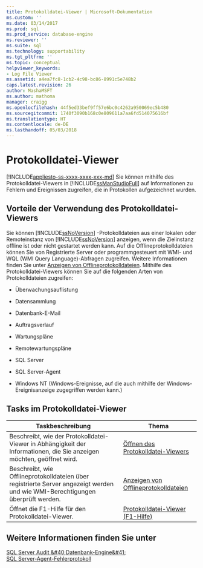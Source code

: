 ```yaml
---
title: Protokolldatei-Viewer | Microsoft-Dokumentation
ms.custom: ''
ms.date: 03/14/2017
ms.prod: sql
ms.prod_service: database-engine
ms.reviewer: ''
ms.suite: sql
ms.technology: supportability
ms.tgt_pltfrm: ''
ms.topic: conceptual
helpviewer_keywords:
- Log File Viewer
ms.assetid: a4ea7fc8-1cb2-4c98-bc86-8991c5e748b2
caps.latest.revision: 26
author: MashaMSFT
ms.author: mathoma
manager: craigg
ms.openlocfilehash: 44f5ed33bef9ff57e6bc0c4262a950069ec5b480
ms.sourcegitcommit: 1740f3090b168c0e809611a7aa6fd514075616bf
ms.translationtype: HT
ms.contentlocale: de-DE
ms.lasthandoff: 05/03/2018
---
```

# <a name="log-file-viewer"></a>Protokolldatei-Viewer
[!INCLUDE[appliesto-ss-xxxx-xxxx-xxx-md](../../includes/appliesto-ss-xxxx-xxxx-xxx-md.md)]
  Sie können mithilfe des Protokolldatei-Viewers in [!INCLUDE[ssManStudioFull](../../includes/ssmanstudiofull-md.md)] auf Informationen zu Fehlern und Ereignissen zugreifen, die in Protokollen aufgezeichnet wurden.  
  
## <a name="benefits-of-using-log-file-viewer"></a>Vorteile der Verwendung des Protokolldatei-Viewers  
 Sie können [!INCLUDE[ssNoVersion](../../includes/ssnoversion-md.md)] -Protokolldateien aus einer lokalen oder Remoteinstanz von [!INCLUDE[ssNoVersion](../../includes/ssnoversion-md.md)] anzeigen, wenn die Zielinstanz offline ist oder nicht gestartet werden kann. Auf die Offlineprotokolldateien können Sie von Registrierte Server oder programmgesteuert mit WMI- und WQL (WMI Query Language)-Abfragen zugreifen. Weitere Informationen finden Sie unter [Anzeigen von Offlineprotokolldateien](../../relational-databases/logs/view-offline-log-files.md). Mithilfe des Protokolldatei-Viewers können Sie auf die folgenden Arten von Protokolldateien zugreifen:  
  
-   Überwachungsauflistung  
  
-   Datensammlung  
  
-   Datenbank-E-Mail  
  
-   Auftragsverlauf  
  
-   Wartungspläne  
  
-   Remotewartungspläne  
  
-   SQL Server  
  
-   SQL Server-Agent  
  
-   Windows NT (Windows-Ereignisse, auf die auch mithilfe der Windows-Ereignisanzeige zugegriffen werden kann.)  
  
## <a name="log-file-viewer-tasks"></a>Tasks im Protokolldatei-Viewer  
  
|Taskbeschreibung|Thema|  
|----------------------|-----------|  
|Beschreibt, wie der Protokolldatei-Viewer in Abhängigkeit der Informationen, die Sie anzeigen möchten, geöffnet wird.|[Öffnen des Protokolldatei-Viewers](../../relational-databases/logs/open-log-file-viewer.md)|  
|Beschreibt, wie Offlineprotokolldateien über registrierte Server angezeigt werden und wie WMI-Berechtigungen überprüft werden.|[Anzeigen von Offlineprotokolldateien](../../relational-databases/logs/view-offline-log-files.md)|  
|Öffnet die F1-Hilfe für den Protokolldatei-Viewer.|[Protokolldatei-Viewer (F1-Hilfe)](../../relational-databases/logs/log-file-viewer-f1-help.md)|  
  
## <a name="see-also"></a>Weitere Informationen finden Sie unter  
 
  [SQL Server Audit &amp;#40;Datenbank-Engine&amp;#41;](../../relational-databases/security/auditing/sql-server-audit-database-engine.md)   
 [SQL Server-Agent-Fehlerprotokoll](http://msdn.microsoft.com/library/0b2d6e6e-cd2d-4b8b-9fa2-2bbd2fc0da41)  
  
  

